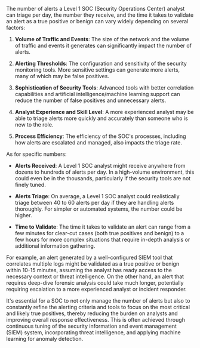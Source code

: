 The number of alerts a Level 1 SOC (Security Operations Center) analyst can triage per day, the number they receive, and the time it takes to validate an alert as a true positive or benign can vary widely depending on several factors:

1. **Volume of Traffic and Events**: The size of the network and the volume of traffic and events it generates can significantly impact the number of alerts.

2. **Alerting Thresholds**: The configuration and sensitivity of the security monitoring tools. More sensitive settings can generate more alerts, many of which may be false positives.

3. **Sophistication of Security Tools**: Advanced tools with better correlation capabilities and artificial intelligence/machine learning support can reduce the number of false positives and unnecessary alerts.

4. **Analyst Experience and Skill Level**: A more experienced analyst may be able to triage alerts more quickly and accurately than someone who is new to the role.

5. **Process Efficiency**: The efficiency of the SOC's processes, including how alerts are escalated and managed, also impacts the triage rate.

As for specific numbers:

- **Alerts Received**: A Level 1 SOC analyst might receive anywhere from dozens to hundreds of alerts per day. In a high-volume environment, this could even be in the thousands, particularly if the security tools are not finely tuned.

- **Alerts Triage**: On average, a Level 1 SOC analyst could realistically triage between 40 to 60 alerts per day if they are handling alerts thoroughly. For simpler or automated systems, the number could be higher.

- **Time to Validate**: The time it takes to validate an alert can range from a few minutes for clear-cut cases (both true positives and benign) to a few hours for more complex situations that require in-depth analysis or additional information gathering.

For example, an alert generated by a well-configured SIEM tool that correlates multiple logs might be validated as a true positive or benign within 10-15 minutes, assuming the analyst has ready access to the necessary context or threat intelligence. On the other hand, an alert that requires deep-dive forensic analysis could take much longer, potentially requiring escalation to a more experienced analyst or incident responder.

It's essential for a SOC to not only manage the number of alerts but also to constantly refine the alerting criteria and tools to focus on the most critical and likely true positives, thereby reducing the burden on analysts and improving overall response effectiveness. This is often achieved through continuous tuning of the security information and event management (SIEM) system, incorporating threat intelligence, and applying machine learning for anomaly detection.
